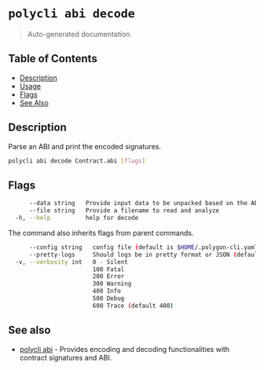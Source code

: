 # `polycli abi decode`

> Auto-generated documentation.

## Table of Contents

- [Description](#description)
- [Usage](#usage)
- [Flags](#flags)
- [See Also](#see-also)

## Description

Parse an ABI and print the encoded signatures.

```bash
polycli abi decode Contract.abi [flags]
```

## Flags

```bash
      --data string   Provide input data to be unpacked based on the ABI definition
      --file string   Provide a filename to read and analyze
  -h, --help          help for decode
```

The command also inherits flags from parent commands.

```bash
      --config string   config file (default is $HOME/.polygon-cli.yaml)
      --pretty-logs     Should logs be in pretty format or JSON (default true)
  -v, --verbosity int   0 - Silent
                        100 Fatal
                        200 Error
                        300 Warning
                        400 Info
                        500 Debug
                        600 Trace (default 400)
```

## See also

- [polycli abi](polycli_abi.md) - Provides encoding and decoding functionalities with contract signatures and ABI.
